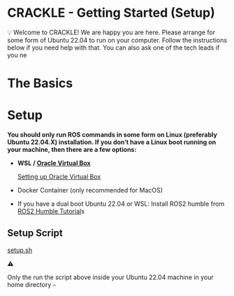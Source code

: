# CRACKLE - Getting Started (Setup)

<aside>
💡 Welcome to CRACKLE! We are happy you are here. Please arrange for some form of Ubuntu 22.04 to run on your computer. Follow the instructions below if you need help with that. You can also ask one of the tech leads if you ne

</aside>

# The Basics

# Setup

**You should only run ROS commands in some form on Linux (preferably Ubuntu 22.04.X) installation. If you don’t have a Linux boot running on your machine, then there are a few options:**

- **WSL / [Oracle Virtual Box](https://download.virtualbox.org/virtualbox/7.1.4/VirtualBox-7.1.4-165100-Win.exe)**
    
    [Setting up Oracle Virtual Box](https://www.notion.so/Setting-up-Oracle-Virtual-Box-147d0549950a80f9b9e2c240506b72eb?pvs=21)
    
- Docker Container (only recommended for MacOS)

- If you have a dual boot Ubuntu 22.04 or WSL: Install ROS2 humble from [ROS2 Humble Tutorial](https://docs.ros.org/en/humble/Tutorials.html)s

## Setup Script

[setup.sh](https://github.com/ECLAIR-Robotics/crackle/blob/main/bash_scripts/setup.sh)

<aside>
⚠️

Only the run the script above inside your Ubuntu 22.04 machine in your home directory `~`

</aside>

